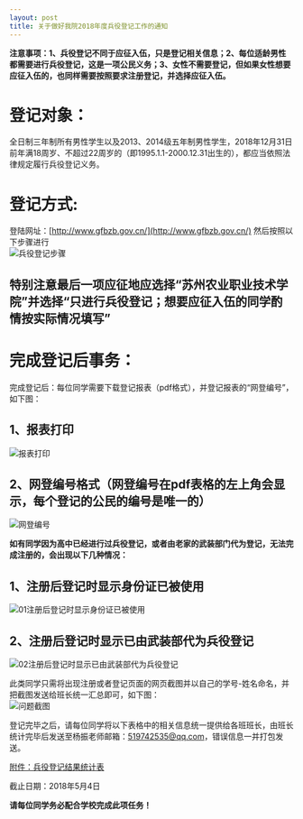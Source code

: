 ```yaml
---
layout: post
title: 关于做好我院2018年度兵役登记工作的通知
---
```


**注意事项：1、兵役登记不同于应征入伍，只是登记相关信息；2、每位适龄男性都需要进行兵役登记，这是一项公民义务；3、女性不需要登记，但如果女性想要应征入伍的，也同样需要按照要求注册登记，并选择应征入伍。**

<!--more-->

# 登记对象：    
全日制三年制所有男性学生以及2013、2014级五年制男性学生，2018年12月31日前年满18周岁、不超过22周岁的（即1995.1.1-2000.12.31出生的），都应当依照法律规定履行兵役登记义务。

# 登记方式:    
登陆网址：[http://www.gfbzb.gov.cn/](http://www.gfbzb.gov.cn/) 然后按照以下步骤进行    
![兵役登记步骤](https://zhenyangleo.github.io/post-image/20170505-%E5%85%B5%E5%BD%B9%E7%99%BB%E8%AE%B0%E6%B5%81%E7%A8%8B.png)

## 特别注意最后一项应征地应选择“苏州农业职业技术学院”并选择“**只进行兵役登记**；想要应征入伍的同学酌情按实际情况填写”

# 完成登记后事务：    
完成登记后：每位同学需要下载登记报表（pdf格式），并登记报表的“网登编号”，如下图：    
## 1、报表打印    
![报表打印](https://zhenyangleo.github.io/post-image/20180424-%E6%8A%A5%E8%A1%A8%E6%89%93%E5%8D%B0.png)    
## 2、网登编号格式（网登编号在pdf表格的左上角会显示，每个登记的公民的编号是唯一的）    
![网登编号](https://zhenyangleo.github.io/post-image/20180424-%E7%BD%91%E7%99%BB%E7%BC%96%E5%8F%B7.png)    


**如有同学因为高中已经进行过兵役登记，或者由老家的武装部门代为登记，无法完成注册的，会出现以下几种情况：**    

## 1、注册后登记时显示身份证已被使用    
![01注册后登记时显示身份证已被使用](https://zhenyangleo.github.io/post-image/20180424-01%E6%B3%A8%E5%86%8C%E5%90%8E%E7%99%BB%E8%AE%B0%E6%97%B6%E6%98%BE%E7%A4%BA%E8%BA%AB%E4%BB%BD%E8%AF%81%E5%B7%B2%E8%A2%AB%E4%BD%BF%E7%94%A8.png)    
## 2、注册后登记时显示已由武装部代为兵役登记    
![02注册后登记时显示已由武装部代为兵役登记](https://zhenyangleo.github.io/post-image/20180424-02%E6%B3%A8%E5%86%8C%E5%90%8E%E7%99%BB%E8%AE%B0%E6%97%B6%E6%98%BE%E7%A4%BA%E5%B7%B2%E7%94%B1%E6%AD%A6%E8%A3%85%E9%83%A8%E4%BB%A3%E4%B8%BA%E5%85%B5%E5%BD%B9%E7%99%BB%E8%AE%B0.png)    

此类同学只需将出现注册或者登记页面的网页截图并以自己的学号-姓名命名，并把截图发送给班长统一汇总即可，如下图：    
![问题截图](https://zhenyangleo.github.io/post-image/20180424-%E9%97%AE%E9%A2%98%E6%88%AA%E5%9B%BE.png)    

登记完毕之后，请每位同学将以下表格中的相关信息统一提供给各班班长，由班长统计完毕后发送至杨振老师邮箱：519742535@qq.com，错误信息一并打包发送。

[附件：兵役登记结果统计表](https://share.weiyun.com/55P635K)

截止日期：2018年5月4日

**请每位同学务必配合学校完成此项任务！**
